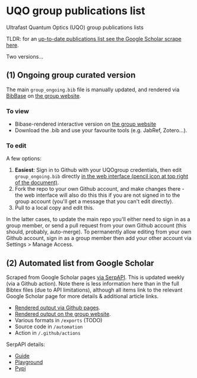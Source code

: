 # UQO group publications list

Ultrafast Quantum Optics (UQO) group publications lists

TLDR: for an [up-to-date publications list see the Google Scholar scrape here](https://uqogroup.github.io/UQO-group-publications/UQO_group_GScholar.html).

Two versions...

## (1) Ongoing group curated version

The main `group_ongoing.bib` file is manually updated, and rendered via [BibBase](https://bibbase.org/) on [the group website](http://femtolab.ca/wordpress/?p=242).

### To view

* Bibase-rendered interactive version on [the group website](http://femtolab.ca/wordpress/?p=242)
* Download the .bib and use your favourite tools (e.g. JabRef, Zotero...).

### To edit

A few options:

1. **Easiest**: Sign in to Github with your UQOgroup credentials, then edit `group_ongoing.bib` directly [in the web interface (pencil icon at top right of the document)](https://github.com/UQOgroup/UQO-group-publications/blob/main/group_ongoing.bib).
2. Fork the repo to your own Github account, and make changes there - the web interface will also do this this if you are not signed in to the group account (you'll get a message that you can't edit directly).
3. Pull to a local copy and edit this.

In the latter cases, to update the main repo you'll either need to sign in as a group member, or send a pull request from your own Github account (this should, probably, auto-merge). To permanently allow editing from your own Github account, sign in as a group member then add your other account via Settings > Manage Access.

## (2) Automated list from Google Scholar

Scraped from Google Scholar pages [via SerpAPI](https://serpapi.com/). This is updated weekly (via a Github action). Note there is less information here than in the full Bibtex files (due to API limitations), although all items link to the relevant Google Scholar page for more details & additional article links.

- [Rendered output via Github pages](https://uqogroup.github.io/UQO-group-publications/UQO_group_GScholar.html).
- [Rendered output on the group website](http://femtolab.ca/?p=1321).
- Various formats in `/exports` (TODO)
- Source code in `/automation`
- Action in `/.github/actions`

SerpAPI details:

- [Guide](https://serpapi.com/google-scholar-author-api)
- [Playground](https://serpapi.com/playground?engine=google_scholar_author)
- [Pypi](https://pypi.org/project/google-search-results/)
